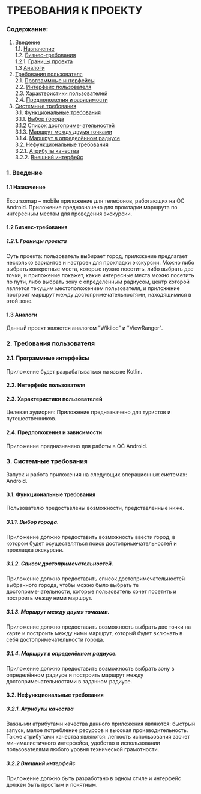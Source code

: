 # ТРЕБОВАНИЯ К ПРОЕКТУ

### Содержание:
1. [Введение](#1) <br>
 1.1. [Назначение](#1.1) <br>
 1.2. [Бизнес-требования](#1.2) <br>
   1.2.1. [Границы проекта](#1.2.1) <br>
 1.3 [Аналоги](#1.3) <br>
2. [Требования пользователя](#2) <br>
2.1. [Программные интерфейсы](#2.1) <br>
2.2. [Интерфейс пользователя](#2.2) <br>
2.3. [Характеристики пользователей](#2.3) <br>
2.4. [Предположения и зависимости](#2.4) <br>
3. [Системные требования](#3) <br>
3.1. [Функциональные требования](#3.1) <br>
3.1.1. [Выбор города](#3.1.1) <br>
3.1.2 [Список достопримечательностей](#3.1.2) <br>
3.1.3. [Маршрут между двумя точками](#3.1.3) <br>
3.1.4. [Маршрут в определённом радиусе](#3.1.4) <br>
3.2. [Нефункциональные требования](#3.2) <br>
3.2.1. [Атрибуты качества](#3.2.1) <br>
3.2.2. [Внешний интерфейс](#3.2.2) <br>

### 1. Введение <a name="1"></a>
#### 1.1 Назначение <a name="1.1"></a>
Excursomap – mobile приложение для телефонов, работающих на ОС Android. Приложение предназначено для прокладки маршрута по интересным местам для проведения экскурсии.

#### 1.2 Бизнес-требования <a name="1.2"></a>
##### 1.2.1. Границы проекта <a name="1.2.1"></a>
Суть проекта: пользователь выбирает город, приложение предлагает несколько вариантов и настроек для прокладки экскурсии. Можно либо выбрать конкретные места, которые нужно посетить, либо выбрать две точки, и приложение покажет, какие интересные места можно посетить по пути, либо выбрать зону с определённым радиусом, центр которой является текущим местоположением пользователя, и приложение построит маршрут между достопримечательностями, находящимися в этой зоне.

#### 1.3 Аналоги <a name="1.3"></a>
Данный проект является аналогом "Wikiloc" и "ViewRanger".

### 2. Требования пользователя <a name="2"></a>
#### 2.1. Программные интерфейсы <a name="2.1"></a>
Приложение будет разрабатываться на языке Kotlin.

#### 2.2. Интерфейс пользователя <a name="2.2"></a>


#### 2.3. Характеристики пользователей <a name="2.3"></a>
Целевая аудиория: Приложение предназначено для туристов и путешественников.

#### 2.4. Предположения и зависимости <a name="2.4"></a>
Приложение предназначено для работы в ОС Android.

### 3. Системные требования <a name="3"></a>
Запуск и работа приложения на следующих операционных системах:
Android.

#### 3.1. Функциональные требования <a name="3.1"></a>
Пользователю предоставлены возможности, представленные ниже.

##### 3.1.1. Выбор города.<a name="3.1.1"></a>
Приложение должно предоставить возможность ввести город, в котором будет осуществляться поиск достопримечательностей и прокладка экскурсии.
##### 3.1.2. Список достопримечательностей.<a name="3.1.2"></a>
Приложение должно предоставить список достопримечательностей выбранного города, чтобы можно было выбрать те достопримечательности, которые пользователь хочет посетить и построить между ними маршрут.
##### 3.1.3. Маршрут между двумя точками.<a name="3.1.3"></a>
Приложение должно предоставить возможность выбрать две точки на карте и построить между ними маршрут, который будет включать в себя достопримечательности города.
##### 3.1.4. Маршрут в определённом радиусе.<a name="3.1.4"></a>
Приложение должно предоставить возможность выбрать зону в определённом радиусе и построить маршрут между достопримечательностями в заданном радиусе.

#### 3.2. Нефункциональные требования <a name="3.2"></a>
##### 3.2.1. Атрибуты качества <a name="3.2.1"></a>
Важными атрибутами качества данного приложения являются: быстрый запуск, малое потребление ресурсов и высокая производительность.
Также атрибутами качества являются: легкость использования засчет минималистичного интерфейса, удобство в использовании пользователями любого уровня технической грамотности.

 ##### 3.2.2 Внешний интерфейс <a name="3.2.2"></a>
Приложение должно быть разработано в одном стиле и интерфейс должен быть простым и понятным.
